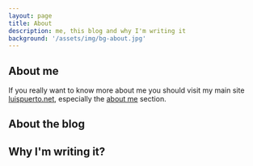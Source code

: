 ```yaml
---
layout: page
title: About
description: me, this blog and why I'm writing it
background: '/assets/img/bg-about.jpg'
---
```


## About me

If you really want to know more about me you should visit my main site [luispuerto.net][], especially the [about me][About Me] section. 

## About the blog

## Why I'm writing it? 

[luispuerto.net]: https://luispuerto.net
[About Me]: https://luispuerto.net/aboutme
